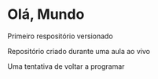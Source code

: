 # Olá, Mundo
 Primeiro respositório versionado

 Repositório criado durante uma aula ao vivo
 
 Uma tentativa de voltar a programar